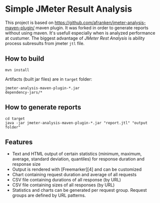 Simple JMeter Result Analysis
=============================
This project is based on https://github.com/afranken/jmeter-analysis-maven-plugin/ maven plugin. It was forked in order to generate reports without using maven. It's usefull especially when is analyzed performance at custumer. The biggest advantage of *JMeter Rest Analysis* is ability process subresults from jmeter `jtl` file.


How to build
------------
```
mvn install
```
Artifacts (built jar files) are in `target` folder:
```
jmeter-analysis-maven-plugin-*.jar
dependency-jars/*
```
How to generate reports
-----------------------
```
cd target
java -jar jmeter-analysis-maven-plugin-*.jar "report.jtl" "output folder"
```

Features
--------
* Text and HTML output of certain statistics (minimum, maximum, average, standard deviation, quantiles) for response duration and response size
* Output is rendered with [Freemarker][4] and can be customized
* Chart containing request duration and average of all requests
* CSV file containing durations of all response (by URL)
* CSV file containing sizes of all responses (by URL)
* Statistics and charts can be generated per request group. Request groups are defined by URL patterns.
